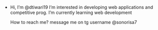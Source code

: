 - Hi, I’m @dtiwari19
 I’m interested in developing web applications  and competitive prog.
 I’m currently learning web development

  How to reach me? message me on tg username @sonorisa7

<!---
dtiwari19/dtiwari19 is a ✨ special ✨ repository because its `README.md` (this file) appears on your GitHub profile.
You can click the Preview link to take a look at your changes.
--->
